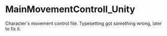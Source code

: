 # MainMovementControll_Unity
Character's movement control file.
Typesetting got something wrong, later to fix it.

